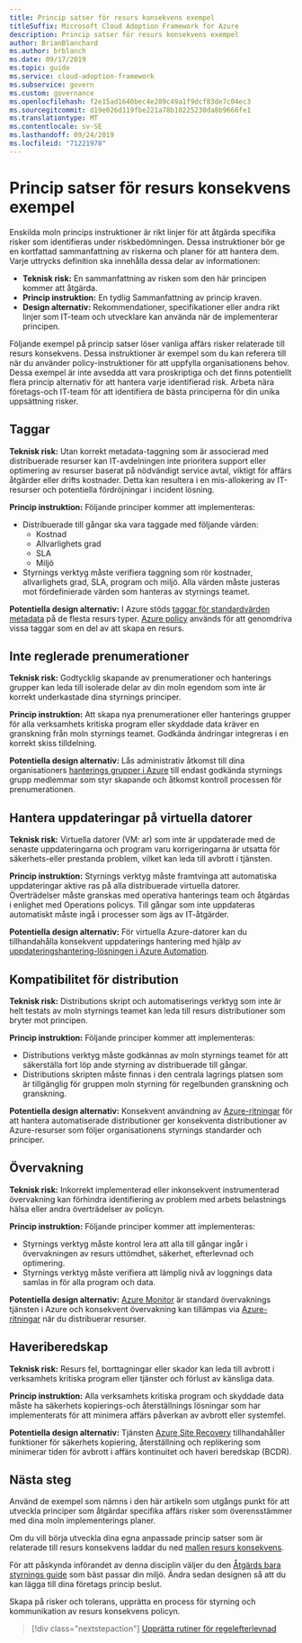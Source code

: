 ```yaml
---
title: Princip satser för resurs konsekvens exempel
titleSuffix: Microsoft Cloud Adoption Framework for Azure
description: Princip satser för resurs konsekvens exempel
author: BrianBlanchard
ms.author: brblanch
ms.date: 09/17/2019
ms.topic: guide
ms.service: cloud-adoption-framework
ms.subservice: govern
ms.custom: governance
ms.openlocfilehash: f2e15ad1640bec4e289c49a1f9dcf83de7c04ec3
ms.sourcegitcommit: d19e026d119fbe221a78b10225230da8b9666fe1
ms.translationtype: MT
ms.contentlocale: sv-SE
ms.lasthandoff: 09/24/2019
ms.locfileid: "71221978"
---
```

# <a name="resource-consistency-sample-policy-statements"></a>Princip satser för resurs konsekvens exempel

Enskilda moln princips instruktioner är rikt linjer för att åtgärda specifika risker som identifieras under riskbedömningen. Dessa instruktioner bör ge en kortfattad sammanfattning av riskerna och planer för att hantera dem. Varje uttrycks definition ska innehålla dessa delar av informationen:

- **Teknisk risk:** En sammanfattning av risken som den här principen kommer att åtgärda.
- **Princip instruktion:** En tydlig Sammanfattning av princip kraven.
- **Design alternativ:** Rekommendationer, specifikationer eller andra rikt linjer som IT-team och utvecklare kan använda när de implementerar principen.

Följande exempel på princip satser löser vanliga affärs risker relaterade till resurs konsekvens. Dessa instruktioner är exempel som du kan referera till när du använder policy-instruktioner för att uppfylla organisationens behov. Dessa exempel är inte avsedda att vara proskriptiga och det finns potentiellt flera princip alternativ för att hantera varje identifierad risk. Arbeta nära företags-och IT-team för att identifiera de bästa principerna för din unika uppsättning risker.

## <a name="tagging"></a>Taggar

**Teknisk risk:** Utan korrekt metadata-taggning som är associerad med distribuerade resurser kan IT-avdelningen inte prioritera support eller optimering av resurser baserat på nödvändigt service avtal, viktigt för affärs åtgärder eller drifts kostnader. Detta kan resultera i en mis-allokering av IT-resurser och potentiella fördröjningar i incident lösning.

**Princip instruktion:** Följande principer kommer att implementeras:

- Distribuerade till gångar ska vara taggade med följande värden:
  - Kostnad
  - Allvarlighets grad
  - SLA
  - Miljö
- Styrnings verktyg måste verifiera taggning som rör kostnader, allvarlighets grad, SLA, program och miljö. Alla värden måste justeras mot fördefinierade värden som hanteras av styrnings teamet.

**Potentiella design alternativ:** I Azure stöds [taggar för standardvärden metadata](https://docs.microsoft.com/azure/azure-resource-manager/resource-group-using-tags) på de flesta resurs typer. [Azure policy](https://docs.microsoft.com/azure/governance/policy/overview) används för att genomdriva vissa taggar som en del av att skapa en resurs.

## <a name="ungoverned-subscriptions"></a>Inte reglerade prenumerationer

**Teknisk risk:** Godtycklig skapande av prenumerationer och hanterings grupper kan leda till isolerade delar av din moln egendom som inte är korrekt underkastade dina styrnings principer.

**Princip instruktion:** Att skapa nya prenumerationer eller hanterings grupper för alla verksamhets kritiska program eller skyddade data kräver en granskning från moln styrnings teamet. Godkända ändringar integreras i en korrekt skiss tilldelning.

**Potentiella design alternativ:** Lås administrativ åtkomst till dina organisationers [hanterings grupper i Azure](https://docs.microsoft.com/azure/governance/management-groups) till endast godkända styrnings grupp medlemmar som styr skapande och åtkomst kontroll processen för prenumerationen.

## <a name="manage-updates-to-virtual-machines"></a>Hantera uppdateringar på virtuella datorer

**Teknisk risk:** Virtuella datorer (VM: ar) som inte är uppdaterade med de senaste uppdateringarna och program varu korrigeringarna är utsatta för säkerhets-eller prestanda problem, vilket kan leda till avbrott i tjänsten.

**Princip instruktion:** Styrnings verktyg måste framtvinga att automatiska uppdateringar aktive ras på alla distribuerade virtuella datorer. Överträdelser måste granskas med operativa hanterings team och åtgärdas i enlighet med Operations policys. Till gångar som inte uppdateras automatiskt måste ingå i processer som ägs av IT-åtgärder.

**Potentiella design alternativ:** För virtuella Azure-datorer kan du tillhandahålla konsekvent uppdaterings hantering med hjälp av [uppdateringshantering-lösningen i Azure Automation](https://docs.microsoft.com/azure/automation/automation-update-management).

## <a name="deployment-compliance"></a>Kompatibilitet för distribution

**Teknisk risk:** Distributions skript och automatiserings verktyg som inte är helt testats av moln styrnings teamet kan leda till resurs distributioner som bryter mot principen.

**Princip instruktion:** Följande principer kommer att implementeras:

- Distributions verktyg måste godkännas av moln styrnings teamet för att säkerställa fort löp ande styrning av distribuerade till gångar.
- Distributions skripten måste finnas i den centrala lagrings platsen som är tillgänglig för gruppen moln styrning för regelbunden granskning och granskning.

**Potentiella design alternativ:** Konsekvent användning av [Azure-ritningar](https://docs.microsoft.com/azure/governance/blueprints) för att hantera automatiserade distributioner ger konsekventa distributioner av Azure-resurser som följer organisationens styrnings standarder och principer.

## <a name="monitoring"></a>Övervakning

**Teknisk risk:** Inkorrekt implementerad eller inkonsekvent instrumenterad övervakning kan förhindra identifiering av problem med arbets belastnings hälsa eller andra överträdelser av policyn.

**Princip instruktion:** Följande principer kommer att implementeras:

- Styrnings verktyg måste kontrol lera att alla till gångar ingår i övervakningen av resurs uttömdhet, säkerhet, efterlevnad och optimering.
- Styrnings verktyg måste verifiera att lämplig nivå av loggnings data samlas in för alla program och data.

**Potentiella design alternativ:** [Azure Monitor](https://docs.microsoft.com/azure/azure-monitor/overview) är standard övervaknings tjänsten i Azure och konsekvent övervakning kan tillämpas via [Azure-ritningar](https://docs.microsoft.com/azure/governance/blueprints) när du distribuerar resurser.

## <a name="disaster-recovery"></a>Haveriberedskap

**Teknisk risk:** Resurs fel, borttagningar eller skador kan leda till avbrott i verksamhets kritiska program eller tjänster och förlust av känsliga data.

**Princip instruktion:** Alla verksamhets kritiska program och skyddade data måste ha säkerhets kopierings-och återställnings lösningar som har implementerats för att minimera affärs påverkan av avbrott eller systemfel.

**Potentiella design alternativ:** Tjänsten [Azure Site Recovery](https://docs.microsoft.com/azure/site-recovery/site-recovery-overview) tillhandahåller funktioner för säkerhets kopiering, återställning och replikering som minimerar tiden för avbrott i affärs kontinuitet och haveri beredskap (BCDR).

## <a name="next-steps"></a>Nästa steg

Använd de exempel som nämns i den här artikeln som utgångs punkt för att utveckla principer som åtgärdar specifika affärs risker som överensstämmer med dina moln implementerings planer.

Om du vill börja utveckla dina egna anpassade princip satser som är relaterade till resurs konsekvens laddar du ned [mallen resurs konsekvens](./template.md).

För att påskynda införandet av denna disciplin väljer du den [Åtgärds bara styrnings guide](../guides/index.md) som bäst passar din miljö. Ändra sedan designen så att du kan lägga till dina företags princip beslut.

Skapa på risker och tolerans, upprätta en process för styrning och kommunikation av resurs konsekvens policyn.

> [!div class="nextstepaction"]
> [Upprätta rutiner för regelefterlevnad](./compliance-processes.md)
